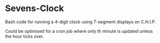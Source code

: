 # Sevens-Clock
Bash code for running a 4-digit clock using 7-segment displays on C.H.I.P.

Could be optimised for a cron job where only th minute is updated unless the hour ticks over.

